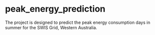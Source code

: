 # peak_energy_prediction
The project is designed to predict the peak energy consumption days in summer for the SWIS Grid, Western Australia.
